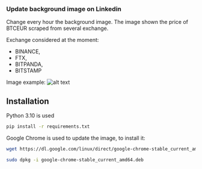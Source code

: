 ### Update background image on Linkedin

Change every hour the background image. The image shown the price of BTCEUR scraped from several exchange.

Exchange considered at the moment:
- BINANCE,
- FTX,
- BITPANDA,
- BITSTAMP


Image example:
![alt text](https://github.com/ipergiove/screenshot-price/blob/plots/image.jpg)


## Installation
Python 3.10 is used

```bash
pip install -r requirements.txt
```

Google Chrome is used to update the image, to install it:
```bash
wget https://dl.google.com/linux/direct/google-chrome-stable_current_amd64.deb

sudo dpkg -i google-chrome-stable_current_amd64.deb
```